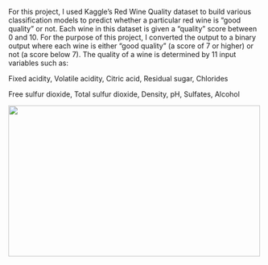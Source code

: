 For this project, I used Kaggle’s Red Wine Quality dataset to build various classification models to predict whether a particular red wine is “good quality” or not. 
Each wine in this dataset is given a “quality” score between 0 and 10.
For the purpose of this project, I converted the output to a binary output where each wine is either “good quality” (a score of 7 or higher) or not (a score below 7).
The quality of a wine is determined by 11 input variables such as:

Fixed acidity, Volatile acidity, Citric acid, Residual sugar, Chlorides

Free sulfur dioxide, Total sulfur dioxide, Density, pH, Sulfates, Alcohol

<img src="https://th.bing.com/th/id/R.2f808c743b86ec69e4b5b36aae2822a6?rik=do9pGDbeihVNsA&riu=http%3a%2f%2fil5.picdn.net%2fshutterstock%2fvideos%2f8186989%2fthumb%2f7.jpg&ehk=lD9yel2vth3T4HScnIfr5mw48LlnYj28A%2fXv5NL4lGc%3d&risl=&pid=ImgRaw&r=0   " width="500" height ="300">
